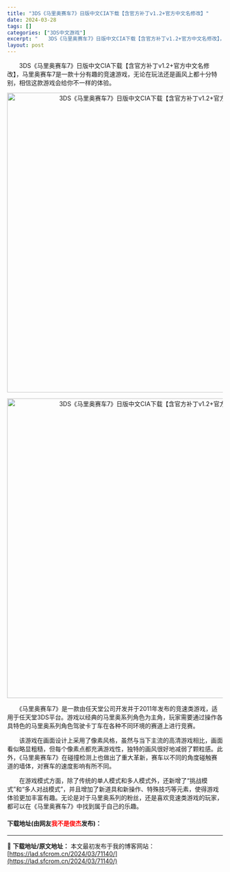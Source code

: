 ```yaml
---
title: "3DS《马里奥赛车7》日版中文CIA下载【含官方补丁v1.2+官方中文名修改】"
date: 2024-03-28
tags: []
categories: ["3DS中文游戏"]
excerpt: "　　3DS《马里奥赛车7》日版中文CIA下载【含官方补丁v1.2+官方中文名修改】，马里奥赛车7是一款十分有趣的竞速游戏，无论在玩法还是画风上都十分特别，相信这款游戏会给你不一样的体验。 　　《马里奥赛车7》是一款由任天堂公司开发并于2011年发布的竞速类游戏，适用于任天堂3DS平台。游戏以经典的马&hellip;"
layout: post
---
```


 <p>　　3DS《马里奥赛车7》日版中文CIA下载【含官方补丁v1.2+官方中文名修改】，马里奥赛车7是一款十分有趣的竞速游戏，无论在玩法还是画风上都十分特别，相信这款游戏会给你不一样的体验。</p> <p align="center"><img align="" border="0" src="https://lad.sfcrom.cn/wp-content/uploads/2024/03/20240328_66054c091b424.webp" width="700" alt="3DS《马里奥赛车7》日版中文CIA下载【含官方补丁v1.2+官方中文名修改】" /></p> <p align="center"><img align="" border="0" src="https://lad.sfcrom.cn/wp-content/uploads/2024/03/20240328_66054c0979e85.webp" width="700" alt="3DS《马里奥赛车7》日版中文CIA下载【含官方补丁v1.2+官方中文名修改】" /></p> <p>　　《马里奥赛车7》是一款由任天堂公司开发并于2011年发布的竞速类游戏，适用于任天堂3DS平台。游戏以经典的马里奥系列角色为主角，玩家需要通过操作各具特色的马里奥系列角色驾驶卡丁车在各种不同环境的赛道上进行竞赛。</p> <p>　　该游戏在画面设计上采用了像素风格，虽然与当下主流的高清游戏相比，画面看似略显粗糙，但每个像素点都充满游戏性，独特的画风很好地减弱了颗粒感。此外，《马里奥赛车7》在碰撞检测上也做出了重大革新，赛车以不同的角度碰触赛道的墙体，对赛车的速度影响有所不同。</p> <p>　　在游戏模式方面，除了传统的单人模式和多人模式外，还新增了&ldquo;挑战模式&rdquo;和&ldquo;多人对战模式&rdquo;，并且增加了新道具和新操作、特殊技巧等元素，使得游戏体验更加丰富有趣。无论是对于马里奥系列的粉丝，还是喜欢竞速类游戏的玩家，都可以在《马里奥赛车7》中找到属于自己的乐趣。</p> <p><h4>下载地址(由网友<font color="red">我不是俊杰</font>发布)：</h4></p> 

---
📖 **下载地址/原文地址：** 本文最初发布于我的博客网站：[https://lad.sfcrom.cn/2024/03/71140/](https://lad.sfcrom.cn/2024/03/71140/)
